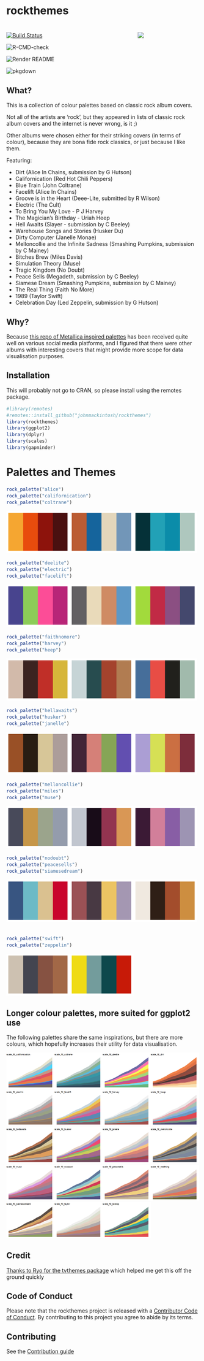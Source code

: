 rockthemes
================

# <img src="man/figures/logo.png" width="160px" align="right" />

<!-- badges: start -->

[![Build
Status](https://travis-ci.com/johnmackintosh/rockthemes.svg?branch=main)](https://travis-ci.com/johnmackintosh/rockthemes)

![R-CMD-check](https://github.com/johnmackintosh/rockthemes/workflows/R-CMD-check/badge.svg)

![Render
README](https://github.com/johnmackintosh/rockthemes/workflows/Render%20README/badge.svg)

![pkgdown](https://github.com/johnmackintosh/metallicaRt/workflows/pkgdown/badge.svg)

<!-- badges: end -->

## What?

This is a collection of colour palettes based on classic rock album
covers.

Not all of the artists are ‘rock’, but they appeared in lists of classic
rock album covers and the internet is never wrong, is it ;)

Other albums were chosen either for their striking covers (in terms of
colour), because they are bona fide rock classics, or just because I
like them.

Featuring:

  - Dirt (Alice In Chains, submission by G Hutson)
  - Californication (Red Hot Chili Peppers)
  - Blue Train (John Coltrane)
  - Facelift (Alice In Chains)
  - Groove is in the Heart (Deee-Lite, submitted by R Wilson)
  - Electric (The Cult)
  - To Bring You My Love - P J Harvey
  - The Magician’s Birthday - Uriah Heep
  - Hell Awaits (Slayer - submission by C Beeley)
  - Warehouse Songs and Stories (Husker Du)
  - Dirty Computer (Janelle Monae)
  - Melloncollie and the Infinite Sadness (Smashing Pumpkins, submission
    by C Mainey)
  - Bitches Brew (Miles Davis)
  - Simulation Theory (Muse)
  - Tragic Kingdom (No Doubt)
  - Peace Sells (Megadeth, submission by C Beeley)
  - Siamese Dream (Smashing Pumpkins, submission by C Mainey)
  - The Real Thing (Faith No More)
  - 1989 (Taylor Swift)
  - Celebration Day (Led Zeppelin, submission by G Hutson)

## Why?

Because [this repo of Metallica inspired
palettes](https://github.com/johnmackintosh/metallicaRt) has been
received quite well on various social media platforms, and I figured
that there were other albums with interesting covers that might provide
more scope for data visualisation purposes.

## Installation

This will probably not go to CRAN, so please install using the remotes
package.

``` r
#library(remotes)
#remotes::install_github("johnmackintosh/rockthemes")
library(rockthemes)
library(ggplot2)
library(dplyr)
library(scales)
library(gapminder)
```

# Palettes and Themes

``` r
rock_palette("alice")
rock_palette("californication")
rock_palette("coltrane")
```

<img src="man/figures/README-californication-1.png" width="33%" /><img src="man/figures/README-californication-2.png" width="33%" /><img src="man/figures/README-californication-3.png" width="33%" />

``` r
rock_palette("deelite")
rock_palette("electric")
rock_palette("facelift")
```

<img src="man/figures/README-electric-1.png" width="33%" /><img src="man/figures/README-electric-2.png" width="33%" /><img src="man/figures/README-electric-3.png" width="33%" />

``` r
rock_palette("faithnomore")
rock_palette("harvey")
rock_palette("heep")
```

<img src="man/figures/README-gnr-1.png" width="33%" /><img src="man/figures/README-gnr-2.png" width="33%" /><img src="man/figures/README-gnr-3.png" width="33%" />

``` r
rock_palette("hellawaits")
rock_palette("husker")
rock_palette("janelle")
```

<img src="man/figures/README-slayer-1.png" width="33%" /><img src="man/figures/README-slayer-2.png" width="33%" /><img src="man/figures/README-slayer-3.png" width="33%" />

``` r
rock_palette("melloncollie")
rock_palette("miles")
rock_palette("muse")
```

<img src="man/figures/README-maiden-1.png" width="33%" /><img src="man/figures/README-maiden-2.png" width="33%" /><img src="man/figures/README-maiden-3.png" width="33%" />

``` r
rock_palette("nodoubt")
rock_palette("peacesells")
rock_palette("siamesedream")
```

<img src="man/figures/README-muse-1.png" width="33%" /><img src="man/figures/README-muse-2.png" width="33%" /><img src="man/figures/README-muse-3.png" width="33%" />

``` r

rock_palette("swift")
rock_palette("zeppelin")
```

<img src="man/figures/README-swift-1.png" width="33%" /><img src="man/figures/README-swift-2.png" width="33%" />

## Longer colour palettes, more suited for ggplot2 use

The following palettes share the same inspirations, but there are more
colours, which hopefully increases their utility for data visualisation.

<img src="man/figures/README-unnamed-chunk-2-1.png" width="25%" /><img src="man/figures/README-unnamed-chunk-2-2.png" width="25%" /><img src="man/figures/README-unnamed-chunk-2-3.png" width="25%" /><img src="man/figures/README-unnamed-chunk-2-4.png" width="25%" /><img src="man/figures/README-unnamed-chunk-2-5.png" width="25%" /><img src="man/figures/README-unnamed-chunk-2-6.png" width="25%" /><img src="man/figures/README-unnamed-chunk-2-7.png" width="25%" /><img src="man/figures/README-unnamed-chunk-2-8.png" width="25%" /><img src="man/figures/README-unnamed-chunk-2-9.png" width="25%" /><img src="man/figures/README-unnamed-chunk-2-10.png" width="25%" /><img src="man/figures/README-unnamed-chunk-2-11.png" width="25%" /><img src="man/figures/README-unnamed-chunk-2-12.png" width="25%" /><img src="man/figures/README-unnamed-chunk-2-13.png" width="25%" /><img src="man/figures/README-unnamed-chunk-2-14.png" width="25%" /><img src="man/figures/README-unnamed-chunk-2-15.png" width="25%" /><img src="man/figures/README-unnamed-chunk-2-16.png" width="25%" /><img src="man/figures/README-unnamed-chunk-2-17.png" width="25%" /><img src="man/figures/README-unnamed-chunk-2-18.png" width="25%" /><img src="man/figures/README-unnamed-chunk-2-19.png" width="25%" />

## Credit

[Thanks to Ryo for the tvthemes
package](https://github.com/Ryo-N7/tvthemes) which helped me get this
off the ground quickly

## Code of Conduct

Please note that the rockthemes project is released with a [Contributor
Code of Conduct](CODE_OF_CONDUCT.md). By contributing to this project
you agree to abide by its terms.

## Contributing

See the [Contribution guide](.github/CONTRIBUTING.md)
